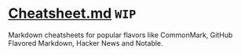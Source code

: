 # [Cheatsheet.md](https://cheatsheet.md) `WIP`

Markdown cheatsheets for popular flavors like CommonMark, GitHub Flavored Markdown, Hacker News and Notable.

